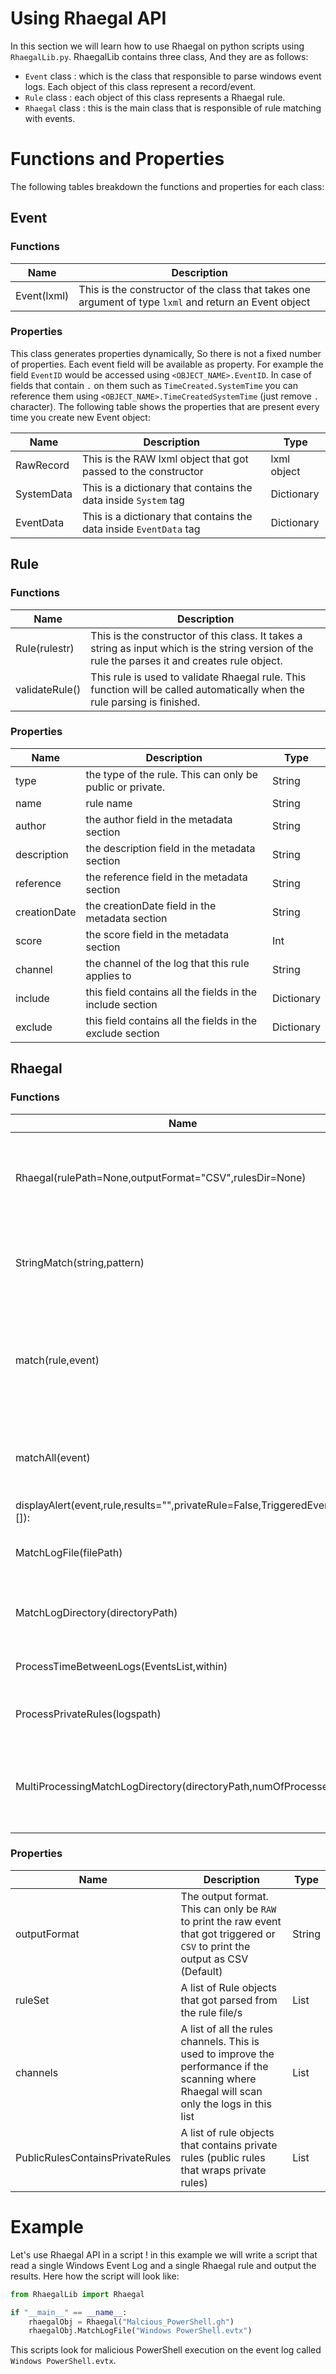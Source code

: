 # Using Rhaegal API

In this section we will learn how to use Rhaegal on python scripts using `RhaegalLib.py`. RhaegalLib contains three class, And they are as follows:

* `Event` class : which is the class that responsible to parse windows event logs. Each object of this class represent a record/event.
* `Rule` class : each object of this class represents a Rhaegal rule.
* `Rhaegal` class : this is the main class that is responsible of rule matching with events.

# Functions and Properties

The following tables breakdown the functions and properties for each class:

## Event

### Functions

| Name        | Description                                                  |
| ----------- | ------------------------------------------------------------ |
| Event(lxml) | This is the constructor of the class that takes one argument of type `lxml` and return an Event object |

### Properties

This class generates properties dynamically, So there is not a fixed number of properties. Each event field will be available as property. For example the field `EventID` would be accessed using `<OBJECT_NAME>.EventID`. In case of fields that contain `.` on them such as `TimeCreated.SystemTime` you can reference them using `<OBJECT_NAME>.TimeCreatedSystemTime` (just remove `.` character). The following table shows the properties that are present every time you create new Event object:

| Name       | Description                                                  | Type        |
| ---------- | ------------------------------------------------------------ | ----------- |
| RawRecord  | This is the RAW lxml object that got passed to the constructor | lxml object |
| SystemData | This is a dictionary that contains the data inside `System` tag | Dictionary  |
| EventData  | This is a dictionary that contains the data inside `EventData` tag | Dictionary  |

## Rule

### Functions

| Name           | Description                                                  |
| -------------- | ------------------------------------------------------------ |
| Rule(rulestr)  | This is the constructor of this class. It takes a string as input which is the string version of the rule the parses it and creates rule object. |
| validateRule() | This rule is used to validate Rhaegal rule. This function will be called automatically when the rule parsing is finished. |

### Properties

| Name         | Description                                               | Type       |
| ------------ | --------------------------------------------------------- | ---------- |
| type         | the type of the rule. This can only be public or private. | String     |
| name         | rule name                                                 | String     |
| author       | the author field in the metadata section                  | String     |
| description  | the description field in the metadata section             | String     |
| reference    | the reference field in the metadata section               | String     |
| creationDate | the creationDate field in the metadata section            | String     |
| score        | the score field in the metadata section                   | Int        |
| channel      | the channel of the log that this rule applies to          | String     |
| include      | this field contains all the fields in the include section | Dictionary |
| exclude      | this field contains all the fields in the exclude section | Dictionary |

## Rhaegal

### Functions

| Name                                                         | Description                                                  |
| ------------------------------------------------------------ | ------------------------------------------------------------ |
| Rhaegal(rulePath=None,outputFormat="CSV",rulesDir=None)      | This is the constructor for this class. it accepts a single rule file, a path to multiple rules and output format RAW or CSV (Default). |
| StringMatch(string,pattern)                                  | Helper function that takes a string and a pattern then return True if the pattern matches the string or False if it is not. |
| match(rule,event)                                            | This is the main matching function. It takes a rule object and an event object and return the matched strings if there is a match or False if there is no match. |
| matchAll(event)                                              | This function takes an event object as an argument and matches all the ruleset to the given event object |
| displayAlert(event,rule,results="",privateRule=False,TriggeredEvents=[]): | This function handles the output.                            |
| MatchLogFile(filePath)                                       | Takes a path to EVTX file as argument and search through it using the ruleset. |
| MatchLogDirectory(directoryPath)                             | Takes a path to a directory that contains EVTX files to search through using the ruleset. |
| ProcessTimeBetweenLogs(EventsList,within)                    | This function is a helper function for the private rules.    |
| ProcessPrivateRules(logspath)                                | This function will only get called if there is a private rule. |
| MultiProcessingMatchLogDirectory(directoryPath,numOfProcesses=1) | This function is the same as the MatchLogDirectory(). the only deference is that this function utilizes multiprocessing |

### Properties

| Name                            | Description                                                  | Type   |
| ------------------------------- | ------------------------------------------------------------ | ------ |
| outputFormat                    | The output format. This can only be `RAW` to print the raw event that got triggered or `CSV` to print the output as CSV (Default) | String |
| ruleSet                         | A list of Rule objects that got parsed from the rule file/s  | List   |
| channels                        | A list of all the rules channels. This is used to improve the performance if the scanning where Rhaegal will scan only the logs in this list | List   |
| PublicRulesContainsPrivateRules | A list of rule objects that contains private rules (public rules that wraps private rules) | List   |

# Example

Let's use Rhaegal API in a script ! in this example we will write a script that read a single Windows Event Log and a single Rhaegal rule and output the results. Here how the script will look like:

```python
from RhaegalLib import Rhaegal

if "__main__" == __name__:
    rhaegalObj = Rhaegal("Malcious_PowerShell.gh")
    rhaegalObj.MatchLogFile("Windows PowerShell.evtx")
```

This scripts look for malicious PowerShell execution on the event log called `Windows PowerShell.evtx`.